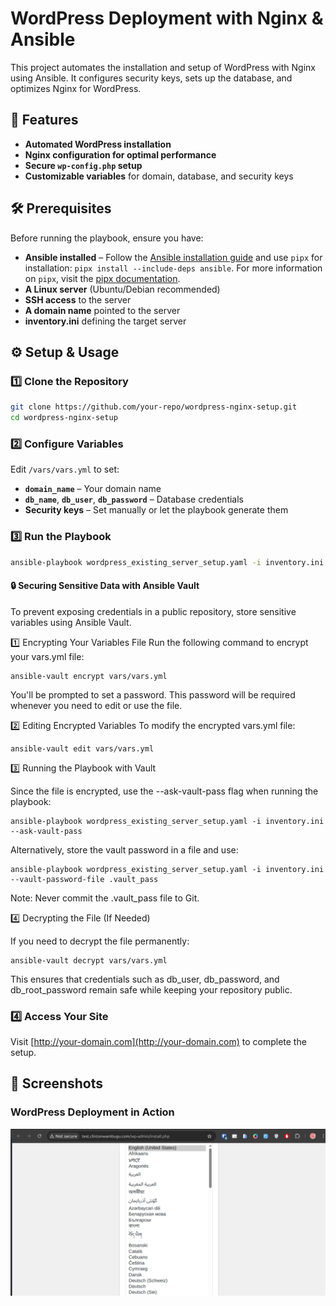 # WordPress Deployment with Nginx & Ansible

This project automates the installation and setup of WordPress with Nginx using Ansible. It configures security keys, sets up the database, and optimizes Nginx for WordPress.

## 🚀 Features

- **Automated WordPress installation**
- **Nginx configuration for optimal performance**
- **Secure `wp-config.php` setup**
- **Customizable variables** for domain, database, and security keys

## 🛠 Prerequisites

Before running the playbook, ensure you have:

- **Ansible installed** – Follow the [Ansible installation guide](https://docs.ansible.com/ansible/latest/installation_guide/intro_installation.html#id11) and use `pipx` for installation: `pipx install --include-deps ansible`. For more information on `pipx`, visit the [pipx documentation](https://pipx.pypa.io/stable/).
- **A Linux server** (Ubuntu/Debian recommended)
- **SSH access** to the server
- **A domain name** pointed to the server
- **inventory.ini** defining the target server

## ⚙️ Setup & Usage

### 1️⃣ Clone the Repository
```sh
git clone https://github.com/your-repo/wordpress-nginx-setup.git
cd wordpress-nginx-setup
```

### 2️⃣ Configure Variables
Edit `/vars/vars.yml` to set:

- **`domain_name`** – Your domain name
- **`db_name`**, **`db_user`**, **`db_password`** – Database credentials
- **Security keys** – Set manually or let the playbook generate them  

### 3️⃣ Run the Playbook
```sh
ansible-playbook wordpress_existing_server_setup.yaml -i inventory.ini --ask-vault-pass
```
#### 🔒 Securing Sensitive Data with Ansible Vault
To prevent exposing credentials in a public repository, store sensitive variables using Ansible Vault.

1️⃣ Encrypting Your Variables File
Run the following command to encrypt your vars.yml file:
```angular2html
ansible-vault encrypt vars/vars.yml
```
You'll be prompted to set a password. This password will be required whenever you need to edit or use the file.

2️⃣ Editing Encrypted Variables
To modify the encrypted vars.yml file:

```angular2html
ansible-vault edit vars/vars.yml
```

3️⃣ Running the Playbook with Vault

Since the file is encrypted, use the --ask-vault-pass flag when running the playbook:

```angular2html
ansible-playbook wordpress_existing_server_setup.yaml -i inventory.ini --ask-vault-pass
```
Alternatively, store the vault password in a file and use:

```angular2html
ansible-playbook wordpress_existing_server_setup.yaml -i inventory.ini --vault-password-file .vault_pass
```
Note: Never commit the .vault_pass file to Git.

4️⃣ Decrypting the File (If Needed)

If you need to decrypt the file permanently:

```angular2html
ansible-vault decrypt vars/vars.yml
```

This ensures that credentials such as db_user, db_password, and db_root_password remain safe while keeping your repository public.

### 4️⃣ Access Your Site
Visit [http://your-domain.com](http://your-domain.com) to complete the setup.  

## 📸 Screenshots

### WordPress Deployment in Action
![WordPress Setup](screenshots/wordpress-setup.png)


